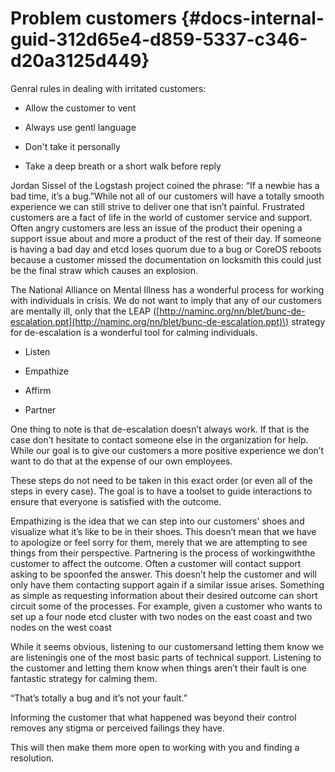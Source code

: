 # Problem customers {#docs-internal-guid-312d65e4-d859-5337-c346-d20a3125d449}

Genral rules in dealing with irritated customers:

* Allow the customer to vent

* Always use gentl language

* Don't take it personally

* Take a deep breath or a short walk before reply

Jordan Sissel of the Logstash project coined the phrase: “If a newbie has a bad time, it’s a bug.”While not all of our customers will have a totally smooth experience we can still strive to deliver one that isn’t painful. Frustrated customers are a fact of life in the world of customer service and support. Often angry customers are less an issue of the product their opening a support issue about and more a product of the rest of their day. If someone is having a bad day and etcd loses quorum due to a bug or CoreOS reboots because a customer missed the documentation on locksmith this could just be the final straw which causes an explosion.

The National Alliance on Mental Illness has a wonderful process for working with individuals in crisis. We do not want to imply that any of our customers are mentally ill, only that the LEAP \([http://naminc.org/nn/blet/bunc-de-escalation.ppt](http://naminc.org/nn/blet/bunc-de-escalation.ppt)\) strategy for de-escalation is a wonderful tool for calming individuals.

* Listen

* Empathize

* Affirm

* Partner

One thing to note is that de-escalation doesn’t always work. If that is the case don’t hesitate to contact someone else in the organization for help. While our goal is to give our customers a more positive experience we don’t want to do that at the expense of our own employees.

These steps do not need to be taken in this exact order \(or even all of the steps in every case\). The goal is to have a toolset to guide interactions to ensure that everyone is satisfied with the outcome.

Empathizing is the idea that we can step into our customers' shoes and visualize what it’s like to be in their shoes. This doesn’t mean that we have to apologize or feel sorry for them, merely that we are attempting to see things from their perspective. Partnering is the process of workingwiththe customer to affect the outcome. Often a customer will contact support asking to be spoonfed the answer. This doesn’t help the customer and will only have them contacting support again if a similar issue arises. Something as simple as requesting information about their desired outcome can short circuit some of the processes. For example, given a customer who wants to set up a four node etcd cluster with two nodes on the east coast and two nodes on the west coast

While it seems obvious, listening to our customersand letting them know we are listeningis one of the most basic parts of technical support. Listening to the customer and letting them know when things aren’t their fault is one fantastic strategy for calming them.

“That’s totally a bug and it’s not your fault.”

Informing the customer that what happened was beyond their control removes any stigma or perceived failings they have.

This will then make them more open to working with you and finding a resolution.

